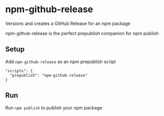 # npm-github-release

Versions and creates a GitHub Release for an npm package

npm-github-release is the perfect prepublish companion for npm publish

## Setup

Add `npm-github-release` as an npm prepublish script

```
"scripts": {
  "prepublish": "npm-github-release"
}
```

## Run

Run `npm publish` to publish your npm package
